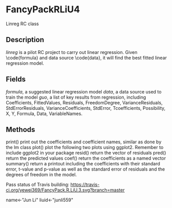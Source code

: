 # FancyPackRLiU4

Linreg RC class

## Description
*linreg* is a pilot RC project to carry out linear regression. Given \code{formula} and data source \code{data}, it will find the best fitted linear regression model.

## Fields
*formula*, a suggested linear regression model
*data*, a data source used to train the model
*guo*, a list of key results from regression, including Coefficients, FittedValues, Residuals, FreedomDegree, VarianceResiduals, StdErrorResiduals, VarianceCoefficients, StdError, Tcoefficients, Possibility, X, Y, Formula, Data, VariableNames.

## Methods
print() print out the coefficients and coefficient names, similar as done by the lm class
plot() plot the following two plots using ggplot2. Remember to include ggplot2 in your package
resid() return the vector of residuals
pred() return the predicted values
coef() return the coefficients as a named vector
summary() return a printout including the coefficients with their standard error, t-value and p-value as well as the standard error of  residuals and the degrees of freedom in the model.



Pass status of Travis building:
https://travis-ci.org/yewei369/FancyPack.R.LiU.3.svg?branch=master

name<-"Jun Li"
liuid<-"junli559"